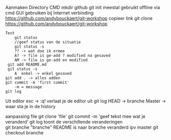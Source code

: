 Aanmaken
Directory 
    CMD
        mkdir github
        git init
        meestal gebruikt offline via cmd 
    GUI
        gebruiken bij Internet verbinding   
        https://github.com/andybouckaert/git-workshop
        copieer link
        git clone https://github.com/andybouckaert/git-workshop
    
    Test
        git status
        //geef status van de situatie
        git status -s
        ?? -> wat doe ik ermee
        A? -> file is ge-add ? modified na gesaved
        AM -> file is ge-add en modified
     git add README.md  
     git status -s
        A  enkel -> enkel gesaved
    git add . -> alles adden
    git commit -m 'first commit'
        -m = message
    git log
Uit editor esc -> :q! verlaat je de editor
uit git log
    HEAD -> branche
    Master -> waar sta je in de history

aanpassing file
    git clone 'file'
    git commit -m 'geef tekst mee wat je veranderd'
    git log
        toont de verschillende veranderingen  
        git branche "branche"
            README is naar branche veranderd ipv master
        git checkout branche
    